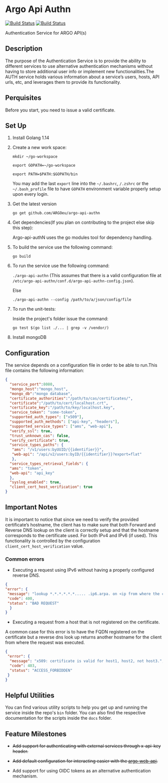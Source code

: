 # Argo Api Authn

[![Build Status](https://jenkins.einfra.grnet.gr/buildStatus/icon?job=ARGO%2Fargo-api-authn%2Fmaster&style=flat-square&color=darkturquoise&subject=build-master)](https://jenkins.einfra.grnet.gr/job/ARGO/job/argo-api-authn/job/master/) 
[![Build Status](https://jenkins.einfra.grnet.gr/buildStatus/icon?job=ARGO%2Fargo-api-authn%2Fdevel&style=flat-square&subject=build-devel)](https://jenkins.einfra.grnet.gr/job/ARGO/job/argo-api-authn/job/devel/)

Authentication Service for ARGO API(s)


## Description

The purpose of the Authentication Service is to provide the ability to different services to use alternative authentication mechanisms without having to store additional user info or implement new functionalities.The AUTH service holds various information about a service’s users, hosts, API urls, etc, and leverages them to provide its functionality. 

## Perquisites

Before you start, you need to issue a valid certificate.

## Set Up

1. Install Golang 1.14
2. Create a new work space:

      `mkdir ~/go-workspace`
      
      `export GOPATH=~/go-workspace`
      
      `export PATH=$PATH:$GOPATH/bin`

     You may add the last `export` line into the `~/.bashrc`, `/.zshrc` or the `~/.bash_profile` file to have `GOPATH` environment variable properly setup upon every login.

3. Get the latest version

      `go get github.com/ARGOeu/argo-api-authn`

4. Get dependencies(If you plan on contributing to the project else skip this step):

   Argo-api-authN uses the go modules tool for dependency handling.
    
5. To build the service use the following command:

      `go build`

6. To run the service use the following command:

      `./argo-api-authn` (This assumes that there is a valid configuration file at `/etc/argo-api-authn/conf.d/argo-api-authn-config.json`).
      
      Else
      
      `./argo-api-authn --config /path/to/a/json/config/file`

7. To run the unit-tests:

    Inside the project's folder issue the command:

      `go test $(go list ./... | grep -v /vendor/)`
 
 8. Install mongoDB
 
 
 ## Configuration
 
 The service depends on a configuration file in order to be able to run.This file contains the following information:
 
 ```json
 {
   "service_port":8080,
   "mongo_host":"mongo_host",
   "mongo_db":"mongo database",
   "certificate_authorities":"/path/to/cas/certificates/",
   "certificate":"/path/to/cert/localhost.crt",
   "certificate_key":"/path/to/key/localhost.key",
   "service_token": "some-token",
   "supported_auth_types": ["x509"],
   "supported_auth_methods": ["api-key", "headers"],
   "supported_service_types": ["ams", "web-api"],
   "verify_ssl": true,
   "trust_unknown_cas": false,
   "verify_certificate": true,
   "service_types_paths": {
    "ams": "/v1/users:byUUID/{{identifier}}",
    "web-api": "/api/v2/users:byID/{{identifier}}?export=flat"
    },
   "service_types_retrieval_fields": {
   "ams": "token",
   "web-api": "api_key"
   },
   "syslog_enabled": true,
   "client_cert_host_verification": true
 }
 ```
 
 ## Important Notes
It is important to notice that since we need to verify the provided certificate’s hostname, 
the client has to make sure that both Forward and  Reverse DNS lookup on the client is correctly setup 
and that the hostname  corresponds to the certificate used.  For both IPv4 and IPv6  (if used). 
This functionality is controlled by the configuration ` client_cert_host_verification` value.
 
 ### Common errors
 - Executing a request using IPv6 without having a properly configured reverse DNS.
 ```json
 {
 "error": {
  "message": "lookup *.*.*.*.*.*..... .ip6.arpa. on <ip from where the client executed the request>: no such host",
  "code": 400,
  "status": "BAD REQUEST"
   }
 }
```
- Executing a request from a host that is not registered on the certificate.

A common case for this error is to have the FQDN registered on the certificate 
but a reverse dns look up returns another hostname for the client from where the request was executed. 
```json
{
 "error": {
  "message": "x509: certificate is valid for host1, host2, not host3.",
  "code": 403,
  "status": "ACCESS_FORBIDDEN"
 }
}
```
 ## Helpful Utilities
 You can find various utility scripts to help you get up and running the service inside the
 repo's `bin` folder. You can also find the respective documentation for the scripts inside the `docs` folder.

## Feature Milestones

- ~~Add support for authenticating with external services through x-api-key header.~~

- ~~Add default configuration for interacting easier with the [argo-web-api](https://github.com/ARGOeu/argo-web-api).~~

- Add support for using OIDC tokens as an alternative authentication mechanism.
